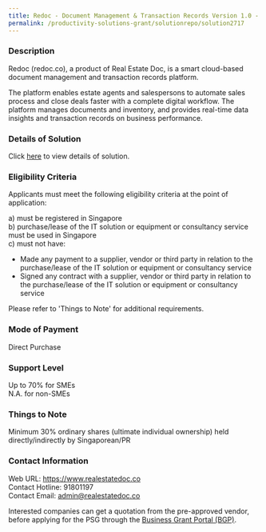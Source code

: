 ```yaml
---
title: Redoc - Document Management & Transaction Records Version 1.0 - Package 2 (Up to 10 users)
permalink: /productivity-solutions-grant/solutionrepo/solution2717
---
```


### Description

Redoc (redoc.co), a product of Real Estate Doc, is a smart cloud-based document management and transaction records platform. 

The platform enables estate agents and salespersons to automate sales process and close deals faster with a complete digital workflow. The platform manages documents and inventory, and provides real-time data insights and transaction records on business performance.

### Details of Solution

Click <a href='https://www.gobusiness.gov.sg/images/psg/Real_Estate_Doc_Transaction_20210439_Desensitised_Annex_3_Part_2.pdf' target='_blank' rel='noopener'>here</a> to view details of solution.

### Eligibility Criteria

Applicants must meet the following eligibility criteria at the point of application:

a) must be registered in Singapore <br>
b) purchase/lease of the IT solution or equipment or consultancy service must be used in Singapore <br>
c) must not have:
- Made any payment to a supplier, vendor or third party in relation to the purchase/lease of the IT solution or equipment or consultancy service
- Signed any contract with a supplier, vendor or third party in relation to the purchase/lease of the IT solution or equipment or consultancy service

Please refer to 'Things to Note' for additional requirements.

### Mode of Payment
Direct Purchase

### Support Level
Up to 70% for SMEs <br>
N.A. for non-SMEs

### Things to Note
 Minimum 30% ordinary shares (ultimate individual ownership) held directly/indirectly by Singaporean/PR

### Contact Information
Web URL: https://www.realestatedoc.co <br>Contact Hotline: 91801197 <br>Contact Email: admin@realestatedoc.co <br>

Interested companies can get a quotation from the pre-approved vendor, before applying for the PSG through the <a target='_blank' rel='noopener' href='https://www.businessgrants.gov.sg/'>Business Grant Portal (BGP)</a>.
